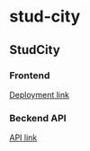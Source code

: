 # stud-city

## StudCity

### Frontend
[Deployment link](https://stud-city.azurewebsites.net)

### Beckend API
[API link](https://stud-city-api.azurewebsites.net)

